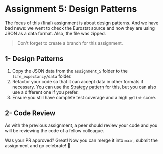 # Assignment 5: Design Patterns

The focus of this (final) assignment is about design patterns. And we have bad news: we went to check the Eurostat source and now they are using JSON as a data format. Also, the file was zipped.

> Don't forget to create a branch for this assignment.

## 1- Design Patterns

1. Copy the JSON data from the `assignment_5` folder to the `life_expectancy/data` folder.
2. Refactor your code so that it can accept data in other formats if necessary. You can use the [Strategy pattern](https://refactoring.guru/design-patterns/strategy) for this, but you can also use a different one if you prefer.
3. Ensure you still have complete test coverage and a high `pylint` score.

## 2- Code Review

As with the previous assignment, a peer should review your code and you will be reviewing the code of a fellow colleague.

Was your PR approved? Great! Now you can merge it into `main`, submit the assignment and go celebrate! 🎈
